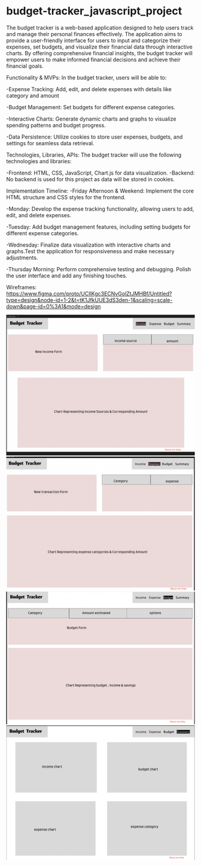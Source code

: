 # budget-tracker_javascript_project
The budget tracker is a web-based application designed to help users track and manage their personal finances effectively. The application aims to provide a user-friendly interface for users to input and categorize their expenses, set budgets, and visualize their financial data through interactive charts. By offering comprehensive financial insights, the budget tracker will empower users to make informed financial decisions and achieve their financial goals.

Functionality & MVPs:
In the budget tracker, users will be able to:

-Expense Tracking: Add, edit, and delete expenses with details like category and amount

-Budget Management: Set budgets for different expense categories.

-Interactive Charts: Generate dynamic charts and graphs to visualize spending patterns and budget progress.

-Data Persistence: Utilize cookies to store user expenses, budgets, and settings for seamless data retrieval.

Technologies, Libraries, APIs:
The budget tracker will use the following technologies and libraries:

-Frontend: HTML, CSS, JavaScript, Chart.js for data visualization.
-Backend: No backend is used for this project as data will be stored in cookies.

Implementation Timeline:
-Friday Afternoon & Weekend: Implement the core HTML structure and CSS styles for the frontend.

-Monday: Develop the expense tracking functionality, allowing users to add, edit, and delete expenses.

-Tuesday: Add budget management features, including setting budgets for different expense categories.

-Wednesday: Finalize data visualization with interactive charts and graphs.Test the application for responsiveness and make necessary adjustments.

-Thursday Morning: Perform comprehensive testing and debugging. Polish the user interface and add any finishing touches.

Wireframes:
https://www.figma.com/proto/UCIlKgc3ECNvGolZtJMHBf/Untitled?type=design&node-id=1-2&t=tK1JfkUUE3dS3den-1&scaling=scale-down&page-id=0%3A1&mode=design

![income](wireframes/income.png)
![expense](wireframes/expense.png)
![budget](wireframes/budget.png)
![summary](wireframes/summary.png)